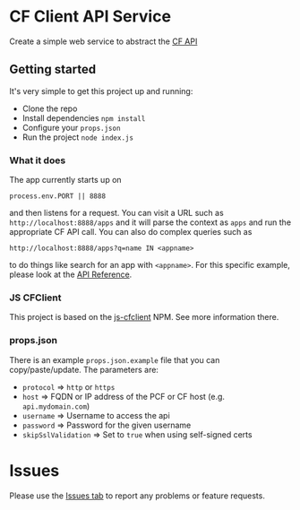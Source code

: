 # CF Client API Service
Create a simple web service to abstract the [CF API](https://apidocs.cloudfoundry.org)

## Getting started
It's very simple to get this project up and running:

* Clone the repo
* Install dependencies `npm install`
* Configure your `props.json`
* Run the project `node index.js`

### What it does
The app currently starts up on 
```
process.env.PORT || 8888
```
and then listens for a request.  You can visit a URL such as `http://localhost:8888/apps` and it will parse the context as `apps` and run the appropriate CF API call.  You can also do complex queries such as
```
http://localhost:8888/apps?q=name IN <appname>
```
to do things like search for an app with `<appname>`.  For this specific example, please look at the [API Reference](https://apidocs.cloudfoundry.org/241/apps/list_all_apps.html).

### JS CFClient
This project is based on the [js-cfclient](https://github.com/ecs-jbariel/js-cfclient) NPM.  See more information there.

### props.json
There is an example `props.json.example` file that you can copy/paste/update.  The parameters are:

* `protocol` => `http` or `https`
* `host` => FQDN or IP address of the PCF or CF host (e.g. `api.mydomain.com`)
* `username` => Username to access the api
* `password` => Password for the given username
* `skipSslValidation` => Set to `true` when using self-signed certs

# Issues
Please use the [Issues tab](../../issues) to report any problems or feature requests.

